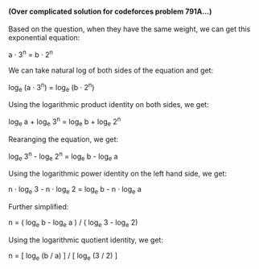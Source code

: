 #### (Over complicated solution for codeforces problem 791A...)

Based on the question, when they have the same weight, we can get this exponential equation:

a · 3<sup>n</sup> = b · 2<sup>n</sup>

We can take natural log of both sides of the equation and get:

log<sub>e</sub> (a · 3<sup>n</sup>) = log<sub>e</sub> (b · 2<sup>n</sup>)

Using the logarithmic product identity on both sides, we get:

log<sub>e</sub> a + log<sub>e</sub> 3<sup>n</sup> = log<sub>e</sub> b + log<sub>e</sub> 2<sup>n</sup>

Rearanging the equation, we get:

log<sub>e</sub> 3<sup>n</sup> - log<sub>e</sub> 2<sup>n</sup> = log<sub>e</sub> b - log<sub>e</sub> a

Using the logarithmic power identity on the left hand side, we get:

n · log<sub>e</sub> 3 - n · log<sub>e</sub> 2 = log<sub>e</sub> b - n · log<sub>e</sub> a

Further simplified:

n = ( log<sub>e</sub> b - log<sub>e</sub> a ) / ( log<sub>e</sub> 3 - log<sub>e</sub> 2)

Using the logarithmic quotient identity, we get:

n = [ log<sub>e</sub> (b / a) ] / [ log<sub>e</sub> (3 / 2) ]
